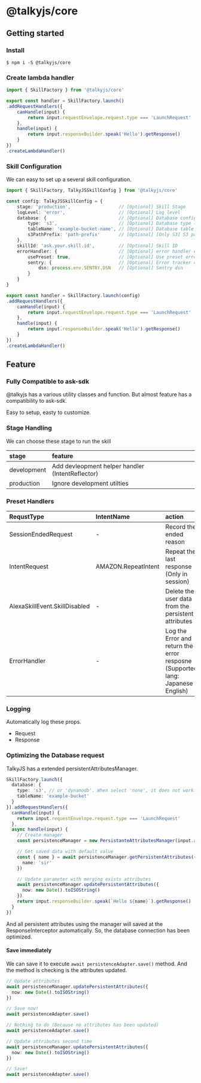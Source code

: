 
# @talkyjs/core

## Getting started

### Install

```
$ npm i -S @talkyjs/core
```

### Create lambda handler

```typescript
import { SkillFactory } from '@talkyjs/core'

export const handler = SkillFactory.launch()
.addRequestHandlers({
    canHandle(input) {
        return input.requestEnvelope.request.type === 'LaunchRequest'
    },
    handle(input) {
        return input.responseBuilder.speak('Hello').getResponse()
    }
})
.createLambdaHandler()
```

### Skill Configuration

We can easy to set up a several skill configuration.

```typescript
import { SkillFactory, TalkyJSSkillConfig } from '@talkyjs/core'

const config: TalkyJSSkillConfig = {
    stage: 'production',                  // [Optional] Skill Stage
    logLevel: 'error',                    // [Optional] Log level
    database: {                           // [Optional] Database configuration
        type: 's3',                       // [Optional] Database type (none / s3 / dynamodb)
        tableName: 'example-bucket-name', // [Optional] Database table name
        s3PathPrefix: 'path-prefix'       // [Optional] [Only S3] S3 path prefix
    },
    skillId: 'ask.your.skill.id',         // [Optional] Skill ID
    errorHandler: {                       // [Optional] error handler configurations
        usePreset: true,                  // [Optional] Use preset error handler
        sentry: {                         // [Optional] Error tracker configuration (sentry)
            dsn: process.env.SENTRY.DSN   // [Optional] Sentry dsn
        }
    }
}

export const handler = SkillFactory.launch(config)
.addRequestHandlers({
    canHandle(input) {
        return input.requestEnvelope.request.type === 'LaunchRequest'
    },
    handle(input) {
        return input.responseBuilder.speak('Hello').getResponse()
    }
})
.createLambdaHandler()

```

## Feature

### Fully Compatible to ask-sdk

@talkyjs has a various utility classes and function.
But almost feature has a compatibility to ask-sdk.

Easy to setup, easty to customize.

### Stage Handling

We can choose these stage to run the skill

|stage|feature|
|:--|:--|
|development| Add devleopment helper handler (IntentReflector) |
|production | Ignore development utilties |

### Preset Handlers

|RequstType|IntentName|action|
|:--|:--|:--|
| SessionEndedRequest | - | Record the ended reason |
| IntentRequest | AMAZON.RepeatIntent | Repeat the last response (Only in session) |
| AlexaSkillEvent.SkillDisabled | - | Delete the user data from the persistent attributes |
| ErrorHandler | - | Log the Error and return the error resposne (Supported lang: Japanese / English) |

### Logging
Automatically log these props.

- Request
- Response

### Optimizing the Database request

TalkyJS has a extended persistentAttributesManager.

```typescript
SkillFactory.launch({
  database: {
    type: 's3', // or 'dynamodb'. When select 'none', it does not work!
    tableName: 'example-bucket'
  }
}).addRequestHandlers({
  canHandle(input) {
    return input.requestEnvelope.request.type === 'LaunchRequest'
  },
  async handle(input) {
    // Create manager
    const persistenceManager = new PersistanteAttributesManager(input.attributesManager)

    // Get saved data with default value
    const { name } = await persistenceManager.getPersistentAttributes({
      name: 'sir'
    })

    // Update parameter with merging exists attributes
    await persistenceManager.updatePersistentAttributes({
      now: new Date().toISOString()
    })
    return input.responseBuilder.speak(`Hello ${name}`).getResponse()
  }
})
```

And all persistent attributes using the manager will saved at the ResponseInterceptor automatically.
So, the database connection has been optimized.

#### Save immediately

We can save it to execute `await persistenceAdapter.save()` method.
And the method is checking is the attributes updated.

```typescript
// Update attributes
await persistenceManager.updatePersistentAttributes({
  now: new Date().toISOString()
})

// Save now!
await persistenceAdapter.save()

// Nothing to do (Because no attributes has been updated)
await persistenceAdapter.save()

// Update attributes second time
await persistenceManager.updatePersistentAttributes({
  now: new Date().toISOString()
})

// Save!
await persistenceAdapter.save()
```